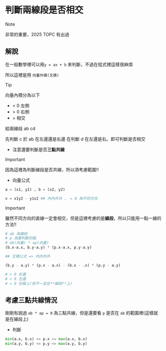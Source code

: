 # 判斷兩線段是否相交

>[!note]
>非常的重要，2025 TOPC 有出過


## 解說

在一般數學裡可以用`y = ax + b` 來判斷，不過在程式裡這樣很麻煩

所以這裡是用 `向量外積(叉積)`

>[!tip]
> 向量內積分為以下
>- < 0 左側
>- \> 0 右側
>- = 相交

給兩線段 ab cd

先判斷 c 於 ab 在左邊還是右邊 在判斷 d 在左還是右。即可判斷是否相交

- 注意還要判斷是否**三點共線**

>[!important]
> 因為這裡為判斷線段是否共線，所以須考慮範圍!!


- 向量公式

```py
a = (x1, y1) , b = (x2, y2)

v = x1y2 - y1x2 ## 內內外外 ， = 0 為不同方向
```

>[!important]
> 雖然不同方向的直線一定會相交，但是這裡考慮的是**線段**，所以只能用一點一線的方法!!


```py
# ab 為線段
# p 為要判斷的點
# ab(向量) * ap(向量) 
(b.x-a.x, b.y-a.y) * (p.x-a.x, p.y-a.y)

## 叉積公式 => 內內外外

(b.y - a.y) * (p.x - a.x) - (b.x - .x) * (p.y - a.y)

# > 0 右邊
# < 0 左邊
# = 0 在線上(但不一定在**線段**上)
```
## 考慮三點共線情況

剛剛有說過 `ab * ap = 0` 為三點共線，但是還要看 `p` 是否在 `ab` 的範圍裡(這樣就是在線段上)

- 判斷

```py
min(a.x, b.x) <= p.x <= max(a.x, b.x)
min(a.y, b.y) <= p.y <= max(a.y, b.y)
``` 

